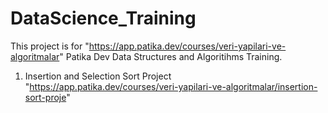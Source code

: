 # DataScience_Training

This project is for "https://app.patika.dev/courses/veri-yapilari-ve-algoritmalar" Patika Dev Data Structures and Algoritihms Training.

1. Insertion and Selection Sort Project "https://app.patika.dev/courses/veri-yapilari-ve-algoritmalar/insertion-sort-proje"
